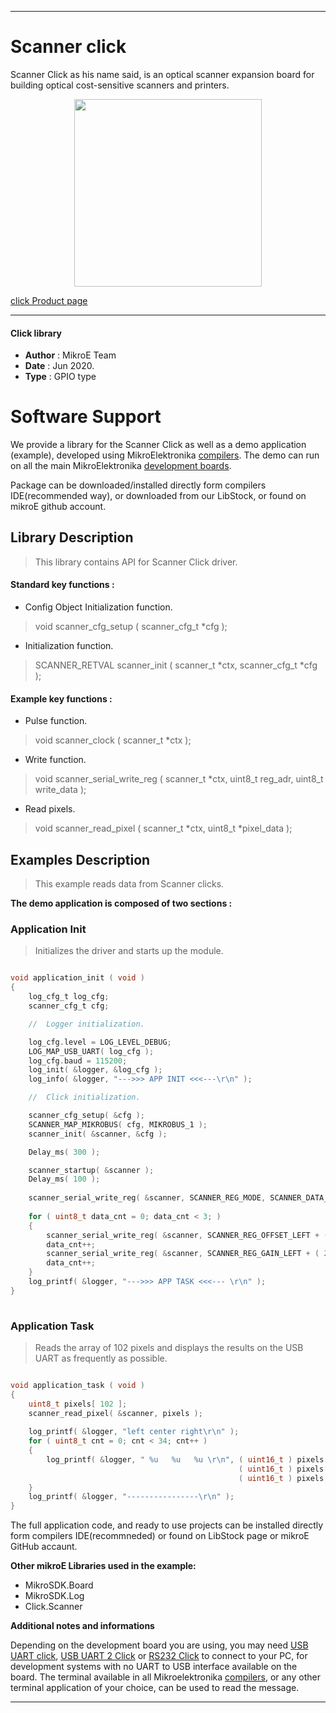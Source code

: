 
---
# Scanner click

Scanner Click as his name said, is an optical scanner expansion board for building optical cost-sensitive scanners and printers.

<p align="center">
  <img src="https://download.mikroe.com/images/click_for_ide/scanner_click.png" height=300px>
</p>


[click Product page](https://www.mikroe.com/scanner-click)

---


#### Click library 

- **Author**        : MikroE Team
- **Date**          : Jun 2020.
- **Type**          : GPIO type


# Software Support

We provide a library for the Scanner Click 
as well as a demo application (example), developed using MikroElektronika 
[compilers](https://shop.mikroe.com/compilers). 
The demo can run on all the main MikroElektronika [development boards](https://shop.mikroe.com/development-boards).

Package can be downloaded/installed directly form compilers IDE(recommended way), or downloaded from our LibStock, or found on mikroE github account. 

## Library Description

> This library contains API for Scanner Click driver.

#### Standard key functions :

- Config Object Initialization function.
> void scanner_cfg_setup ( scanner_cfg_t *cfg ); 
 
- Initialization function.
> SCANNER_RETVAL scanner_init ( scanner_t *ctx, scanner_cfg_t *cfg );

#### Example key functions :

- Pulse function.
> void scanner_clock ( scanner_t *ctx );
 
- Write function.
> void scanner_serial_write_reg ( scanner_t *ctx, uint8_t reg_adr, uint8_t write_data );

- Read pixels.
> void scanner_read_pixel ( scanner_t *ctx, uint8_t *pixel_data );

## Examples Description

> This example reads data from Scanner clicks.

**The demo application is composed of two sections :**

### Application Init 

> Initializes the driver and starts up the module.

```c

void application_init ( void )
{
    log_cfg_t log_cfg;
    scanner_cfg_t cfg;

    //  Logger initialization.

    log_cfg.level = LOG_LEVEL_DEBUG;
    LOG_MAP_USB_UART( log_cfg );
    log_cfg.baud = 115200;
    log_init( &logger, &log_cfg );
    log_info( &logger, "--->>> APP INIT <<<---\r\n" );

    //  Click initialization.

    scanner_cfg_setup( &cfg );
    SCANNER_MAP_MIKROBUS( cfg, MIKROBUS_1 );
    scanner_init( &scanner, &cfg );

    Delay_ms( 300 );

    scanner_startup( &scanner );
    Delay_ms( 100 );
    
    scanner_serial_write_reg( &scanner, SCANNER_REG_MODE, SCANNER_DATA_NORMAL_MODE );
    
    for ( uint8_t data_cnt = 0; data_cnt < 3; )
    {
        scanner_serial_write_reg( &scanner, SCANNER_REG_OFFSET_LEFT + ( 2 * data_cnt ), 25 );
        data_cnt++;
        scanner_serial_write_reg( &scanner, SCANNER_REG_GAIN_LEFT + ( 2 * data_cnt ), 25 );
        data_cnt++;
    }
    log_printf( &logger, "--->>> APP TASK <<<--- \r\n" );
}
  
```

### Application Task

> Reads the array of 102 pixels and displays the results on the USB UART as frequently as possible.

```c

void application_task ( void )
{
    uint8_t pixels[ 102 ];
    scanner_read_pixel( &scanner, pixels );
    
    log_printf( &logger, "left center right\r\n" );
    for ( uint8_t cnt = 0; cnt < 34; cnt++ )
    {
        log_printf( &logger, " %u   %u   %u \r\n", ( uint16_t ) pixels[ cnt ], 
                                                   ( uint16_t ) pixels[ cnt + 34 ], 
                                                   ( uint16_t ) pixels[ cnt + 68 ] );
    }
    log_printf( &logger, "----------------\r\n" );
}

```

The full application code, and ready to use projects can be  installed directly form compilers IDE(recommneded) or found on LibStock page or mikroE GitHub accaunt.

**Other mikroE Libraries used in the example:** 

- MikroSDK.Board
- MikroSDK.Log
- Click.Scanner

**Additional notes and informations**

Depending on the development board you are using, you may need 
[USB UART click](https://shop.mikroe.com/usb-uart-click), 
[USB UART 2 Click](https://shop.mikroe.com/usb-uart-2-click) or 
[RS232 Click](https://shop.mikroe.com/rs232-click) to connect to your PC, for 
development systems with no UART to USB interface available on the board. The 
terminal available in all Mikroelektronika 
[compilers](https://shop.mikroe.com/compilers), or any other terminal application 
of your choice, can be used to read the message.



---
